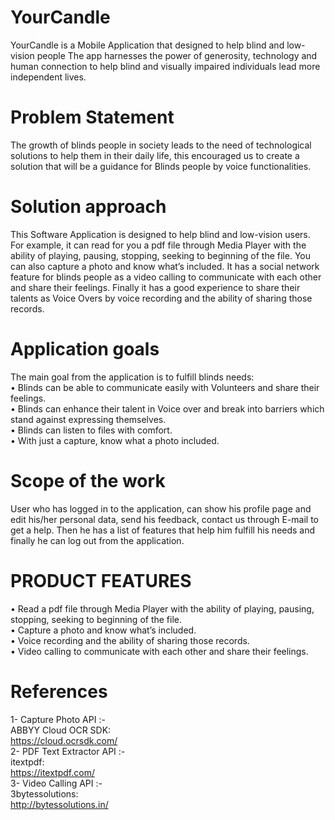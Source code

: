 # YourCandle
YourCandle is a Mobile Application that designed to help blind and low-vision people The app harnesses the power of generosity, technology and human connection to help blind and visually impaired individuals lead more independent lives.<br/>

# Problem Statement
The growth of blinds people in society leads to the need of technological solutions to help them in their daily life, this encouraged us to create a solution that will be a guidance for Blinds people by voice functionalities.

# Solution approach 
This Software Application is designed to help blind and low-vision users. For example, it can read for you a pdf file through Media Player with the ability of playing, pausing, stopping, seeking to beginning of the file. You can also capture a photo and know what’s included. It has a social network feature for blinds people as a video calling to communicate with each other and share their feelings. Finally it has a good experience to share their talents as Voice Overs by voice recording and the ability of sharing those records. 

# Application goals 
The main goal from the application is to fulfill blinds needs:<br/> 
•	Blinds can be able to communicate easily with Volunteers and share their feelings. <br/>
•	Blinds can enhance their talent in Voice over and break into barriers which stand against expressing themselves.<br/> 
•	Blinds can listen to files with comfort.<br/> 
•	With just a capture, know what a photo included.

# Scope of the work
User who has logged in to the application, can show his profile page and edit his/her personal data, send his feedback, contact us through E-mail to get a help. Then he has a list of features that help him fulfill his needs and finally he can log out from the application.

# PRODUCT FEATURES
•	Read a pdf file through Media Player with the ability of playing, pausing, stopping, seeking to beginning of the file.<br/>
•	Capture a photo and know what’s included.<br/>
•	Voice recording and the ability of sharing those records.<br/>
•	Video calling to communicate with each other and share their feelings.


# References
1- Capture Photo API :-<br/>
ABBYY Cloud OCR SDK:<br/>
https://cloud.ocrsdk.com/<br/>
2- PDF Text Extractor API :-<br/>
itextpdf:<br/>
https://itextpdf.com/<br/>
3- Video Calling API :-<br/>
3bytessolutions:<br/>
http://bytessolutions.in/

